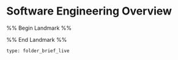 # Software Engineering Overview

%% Begin Landmark %%


%% End Landmark %%


```ccard
type: folder_brief_live
```

